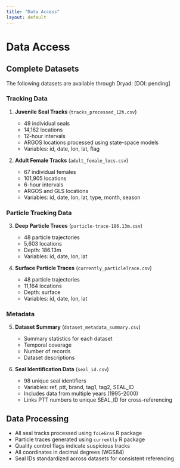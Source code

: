 ```yaml
---
title: "Data Access"
layout: default
---
```


# Data Access

## Complete Datasets
The following datasets are available through Dryad: [DOI: pending]

### Tracking Data
1. **Juvenile Seal Tracks** (`tracks_processed_12h.csv`)
   - 49 individual seals
   - 14,162 locations
   - 12-hour intervals
   - ARGOS locations processed using state-space models
   - Variables: id, date, lon, lat, flag

2. **Adult Female Tracks** (`adult_female_locs.csv`)
   - 67 individual females
   - 101,905 locations
   - 6-hour intervals
   - ARGOS and GLS locations
   - Variables: id, date, lon, lat, type, month, season

### Particle Tracking Data
3. **Deep Particle Traces** (`particle-trace-186.13m.csv`)
   - 48 particle trajectories
   - 5,603 locations
   - Depth: 186.13m
   - Variables: id, date, lon, lat

4. **Surface Particle Traces** (`currently_particleTrace.csv`)
   - 48 particle trajectories
   - 11,164 locations
   - Depth: surface
   - Variables: id, date, lon, lat

### Metadata
5. **Dataset Summary** (`dataset_metadata_summary.csv`)
   - Summary statistics for each dataset
   - Temporal coverage
   - Number of records
   - Dataset descriptions

6. **Seal Identification Data** (`seal_id.csv`)
   - 98 unique seal identifiers
   - Variables: ref, ptt, brand, tag1, tag2, SEAL_ID
   - Includes data from multiple years (1995-2000)
   - Links PTT numbers to unique SEAL_ID for cross-referencing

## Data Processing
- All seal tracks processed using `foieGras` R package
- Particle traces generated using `currently` R package
- Quality control flags indicate suspicious tracks
- All coordinates in decimal degrees (WGS84)
- Seal IDs standardized across datasets for consistent referencing
 